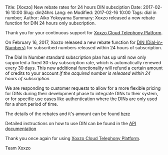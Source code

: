 Title: [Xoxzo] New rebate rates for 24 hours DIN subsciption
Date: 2017-02-16 10:00
Slug: din24hrs
Lang: en
Modified: 2017-02-16 10:00
Tags: dial in number; 
Author: Aiko Yokoyama
Summary: Xoxzo released a new rebate function for DIN 24 hours only subscription.

Thank you for your continuous support for [Xoxzo Cloud Telephony Platform](https://www.xoxzo.com/en/).

On February 16, 2017, Xoxzo released a new rebate function for [DIN
(Dial-in-Numbers)](https://www.xoxzo.com/en/about/voice-api/#din) for subscribed
numbers released within 24 hours of subscription.

The Dial In Number standard subscription plan has up until now only supported a
fixed 30-day subscription rate, which is automatically renewed every 30 days.
This new additional functionality will refund a certain amount of credits to
your account *if the acquired number is released within 24 hours of
subscription.*

We are responding to customer requests to allow for a more flexible pricing for
DINs during their development phase to integrate DINs to their system, or for
specific use cases like authentication where the DINs are only used for a short
period of time.

The details of the rebates and it's amount can be found [here](https://www.xoxzo.com/en/about/pricing/voice/#din)

Detailed instructions on how to use DIN can be found in the [API documentation](http://docs.xoxzo.com/en/din.html#)

Thank you once again for using [Xoxzo Cloud Telephony Platform](https://www.xoxzo.com/en/).

Team Xoxzo
